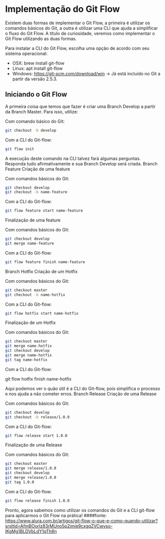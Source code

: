 # Implementação do Git Flow

Existem duas formas de implementar o Git Flow, a primeira é utilizar os comandos básicos do Git, a outra é utilizar uma CLI que ajuda a simplificar o fluxo do Git Flow. A título de curiosidade, veremos como implementar o Git Flow utilizando as duas formas.

Para instalar a CLI do Git Flow, escolha uma opção de acordo com seu sistema operacional:

   - OSX: brew install git-flow
   - Linux: apt install git-flow
   - Windows: https://git-scm.com/download/win → Já está incluído no Git a partir da versão 2.5.3.

## Iniciando o Git Flow

A primeira coisa que temos que fazer é criar uma Branch Develop a partir da Branch Master. Para isso, utilize:

Com comando básico do Git:

```bash 
git checkout -b develop 
```
Com a CLI do Git-flow:
```bash 
git flow init
```
A execução deste comando na CLI talvez fará algumas perguntas. Responda tudo afirmativamente e sua Branch Develop será criada.
Branch Feature
Criação de uma feature

Com comandos básicos do Git:
```bash 
git checkout develop
git checkout -b name-feature
```
Com a CLI do Git-flow:
```bash 
git flow feature start name-feature
```
Finalização de uma feature

Com comandos básicos do Git:
```bash 
git checkout develop
git merge name-feature
```
Com a CLI do Git-flow:
```bash 
git flow feature finish name-feature
```
Branch Hotfix
Criação de um Hotfix

Com comandos básicos do Git:
```bash 
git checkout master
git checkout -b name-hotfix
```
Com a CLI do Git-flow:
```bash 
git flow hotfix start name-hotfix
```
Finalização de um Hotfix

Com comandos básicos do Git:
```bash 
git checkout master
git merge name-hotfix
git checkout develop
git merge name-hotfix
git tag name-hotfix
```
Com a CLI do Git-flow:

git flow hotfix finish name-hotfix

Aqui podemos ver o quão útil é a CLI do Git-flow, pois simplifica o processo e nos ajuda a não cometer erros.
Branch Release
Criação de uma Release

Com comandos básicos do Git:
```bash 
git checkout develop
git checkout -b release/1.0.0
```
Com a CLI do Git-flow:
```bash 
git flow release start 1.0.0
```
Finalização de uma Release

Com comandos básicos do Git:
```bash 
git checkout master
git merge release/1.0.0
git checkout develop
git merge release/1.0.0
git tag 1.0.0
```
Com a CLI do Git-flow:
```bash 
git flow release finish 1.0.0
```
Pronto, agora sabemos como utilizar os comandos do Git e a CLI git-flow para aplicarmos o Git Flow na prática!
####fonte: https://www.alura.com.br/artigos/git-flow-o-que-e-como-quando-utilizar?srsltid=AfmBOorlz83rMUno5p2jmie9cxgqZVCwvso-lKgMg1BLDVbLdY1qTh8n